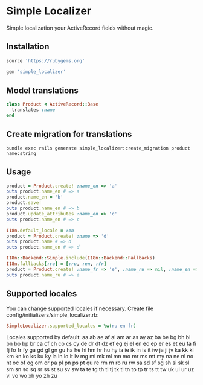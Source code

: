 # Simple Localizer

Simple localization your ActiveRecord fields without magic.

## Installation

```ruby
source 'https://rubygems.org'

gem 'simple_localizer'
```

## Model translations

```ruby
class Product < ActiveRecord::Base
  translates :name
end
```

## Create migration for translations

```console
bundle exec rails generate simple_localizer:create_migration product name:string
```

## Usage

```ruby
product = Product.create! :name_en => 'a'
puts product.name_en # => a
product.name_en = 'b'
product.save!
puts product.name_en # => b
product.update_attributes :name_en => 'c'
puts product.name_en # => c

I18n.default_locale = :en
product = Product.create! :name => 'd'
puts product.name # => d
puts product.name_en # => d

I18n::Backend::Simple.include(I18n::Backend::Fallbacks)
I18n.fallbacks[:ru] = [:ru, :en, :fr]
product = Product.create! :name_fr => 'e', :name_ru => nil, :name_en => nil
puts product.name_ru # => e
```

## Supported locales
You can change supported locales if necessary. Create file </pre>config/initializers/simple_localizer.rb</pre>:
```ruby
SimpleLocalizer.supported_locales = %w(ru en fr)
```
Locales ​​supported by default:
aa ab ae af al am ar as ay az
ba be bg bh bi bn bo bp br ca
cf ch co cs cy de dr dt dz ef
eg ej el en eo ep er es et eu
fa fi fj fo fr fy ga gd gl gn
gu ha he hi hm hr hu hy ia ie
ik in is it iw ja ji jv ka kk
kl km kn ko ks ku ky la ln lo
lt lv mg mi mk ml mn mo mr ms
mt my na ne nl no nt oc of og
om or pa pl pn ps pt qu re rm
rn ro ru rw sa sd sf sg sh si
sk sl sm sn so sq sr ss st su
sv sw ta te tg th ti tj tk tl
tn to tp tr ts tt tw uk ul ur
uz vi vo wo xh yo zh zu